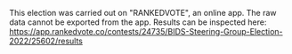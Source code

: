 This election was carried out on "RANKEDVOTE", an online app.
The raw data cannot be exported from the app.
Results can be inspected here: https://app.rankedvote.co/contests/24735/BIDS-Steering-Group-Election-2022/25602/results
